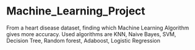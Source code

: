 # Machine_Learning_Project
From a heart disease dataset, finding which Machine Learning Algorithm gives more accuracy. Used algorithms are KNN, Naive Bayes, SVM, Decision Tree, Random forest, Adaboost, Logistic Regression
